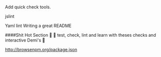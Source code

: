 Add quick check tools.

jslint

Yaml lint Writing a great README



####Shit Hot Section 💩
💩 test, check, lint and learn with theses checks and interactive Demi's 💩

http://browsenpm.org/package.json

